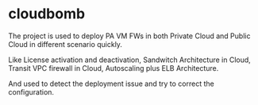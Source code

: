 # cloudbomb

The project is used to deploy PA VM FWs in both Private Cloud and Public Cloud in different scenario quickly.

Like License activation and deactivation, Sandwitch Architecture in Cloud, Transit VPC firewall in Cloud, Autoscaling plus ELB 
Architecture.

And used to detect the deployment issue and try to correct the configuration. 
